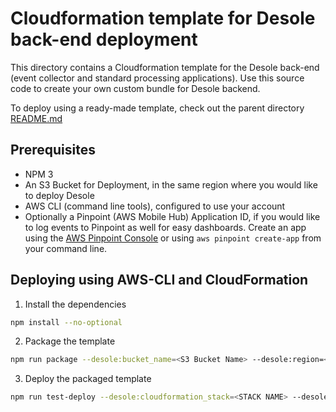 # Cloudformation template for Desole back-end deployment

This directory contains a Cloudformation template for the Desole back-end (event collector and standard processing applications). Use this source code to create your own custom bundle for Desole backend.

To deploy using a ready-made template, check out the parent directory [README.md](../README.md)

## Prerequisites

* NPM 3
* An S3 Bucket for Deployment, in the same region where you would like to deploy Desole
* AWS CLI (command line tools), configured to use your account
* Optionally a Pinpoint (AWS Mobile Hub) Application ID, if you would like to log events to Pinpoint as well for easy dashboards. Create an app using the [AWS Pinpoint Console](https://console.aws.amazon.com/pinpoint/) or using `aws pinpoint create-app` from your command line.

## Deploying using AWS-CLI and CloudFormation

1. Install the dependencies
  ```bash
  npm install --no-optional
  ```
2. Package the template 
  ```bash
  npm run package --desole:bucket_name=<S3 Bucket Name> --desole:region=<AWS REGION>
  ```
3. Deploy the packaged template
  ```bash
  npm run test-deploy --desole:cloudformation_stack=<STACK NAME> --desole:pinpoint_id=<PINPOINT APP ID>  --desole:region=<AWS REGION>
  ```

